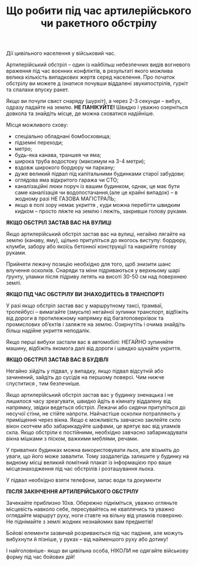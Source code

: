 ﻿---
title: Що робити під час артилерійського чи ракетного обстрілу
---

Дії цивільного населення у військовий час.

Артилерійський обстріл – один із найбільш небезпечних видів вогневого враження під час воєнних конфліктів, в результаті якого можлива велика кількість випадкових жертв серед населення. Про початок обстрілу ви можете д ізнатися почувши віддалені звукипострілів, гуркіт та спалахи впуску ракет.

Якщо ви почули свист снаряду (шурхіт), а через 2-3 секунди – вибух, одразу падайте на землю. **НЕ ПАНІКУЙТЕ!** Швидко і уважно озерніться довкола та знайдіть місце, де можна сховатися надійніше.

Місця можливого схову:

- спеціально обладнані бомбосховища;
- підземні переходи;
- метро;
- будь-яка канава, траншея чи яма;
- широка труба водостоку (максимум на 3-4 метри);
- вздовж широкого бордюру чи паркану;
- дуже великий підвал під капітальними будинками старої забудови;
- оглядова яма відкритого гаража чи СТО;
- каналізаційні люки поруч із вашим будинком, однак, це має бути саме каналізація чи водопостачання,(але це крайні випадок) – в жодному разі НЕ ГАЗОВА МАГІСТРАЛЬ;
- якщо в полі зору немає укриття , куди можна перебігти швидким кидком – просто ляжте на землю і лежіть, закривши голову руками.

**ЯКЩО ОБСТРІЛ ЗАСТАВ ВАС НА ВУЛИЦІ**

Якщо артилерійський обстріл застав вас на вулиці, негайно лягайте на землю (канаву, яму), щільно притуліться до якогось виступу: бордюру, клумби, забору або якоїсь бетонної конструкції та накрийте голову руками.

Прийняти лежачу позицію необхідно для того, щоб знизити шанс влучення осколків. Снаряди та міни підриваються у верхньому шарі ґрунту, уламки після підриву летять на висоті 30-50 см над поверхнею землі.

**ЯКЩО ПІД ЧАС ОБСТРІЛУ ВИ ЗНАХОДИТЕСЬ В ТРАНСПОРТІ**

У разі якщо обстріл застав вас у маршрутному таксі, трамваї, тролейбусі – вимагайте (змусьте) негайної зупинки транспорт, відбіжіть від дороги в протилежному напрямку від багатоповерхівок та промислових об’єктів і заляжте на землю. Озирнутіть і очима знайдіть більш надійне укриття неподалік.

Якщо перші вибухи застали вас в автомобілі: НЕГАЙНО зупиняйте машину, відбіжіть якомога далі від дороги і швидко шукайте укриття.

**ЯКЩО ОБСТРІЛ ЗАСТАВ ВАС В БУДІВЛІ**

Негайно зійдіть у підвал, у випадку, якщо підвал відсутній або зачинений, зайдіть до сусідів на першому поверсі. Чим нижче спуститися , тим безпечніше.

Якщо артилерійський обстріл застав вас у будинку зненацька і не лишилося часу зреагувати, швидко йдіть в кімнату віддалену від напрямку, звідки ведеться обстріл. Лежачи або сидячи притуліться до несучої стіни, не стійте напроти. Найчастіше осколки потрапляють у приміщення через вікна. Якщо є можливість завчасно заклейте скло вікон скотчем або забарикадуйте шафами, це врятує вас від уламків скла. Якщо обстріли є постійними, необхідно завчасно забарикадувати вікна мішками з піском, важкими меблями, речами.

У приватних будинках можна використовувати льох, але візьміть до уваги, що його може завалити. Тому заздалегідь залишите у будинку на видному місці великий помітний плакат із інформацією про ваше місцезнаходження під час обстрілів і розташування льоха.

У підвал необхідно взяти телефони, запас води та документи

**ПІСЛЯ ЗАКІНЧЕННЯ АРТИЛЕРІЙСЬКОГО ОБСТРІЛУ**

Зачекайте приблизно 10хв. Обережно підніміться, уважно огляньте місцевість навколо себе, пересувайтесь не кваплячись та уважно оглядайте маршрут руху, ноги ставте на вільну від уламків поверхню. Не піднімайте з землі жодних незнайомих вам предметів!

Бойові елементи зазвичай розриваються під час падіння, але можуть вибухнути й пізніше, у руках – від найменшого руху або дотику!

І найголовніше- якщо ви цивільна особа, НІКОЛИ не одягайте військову форму під час бойових дій!
